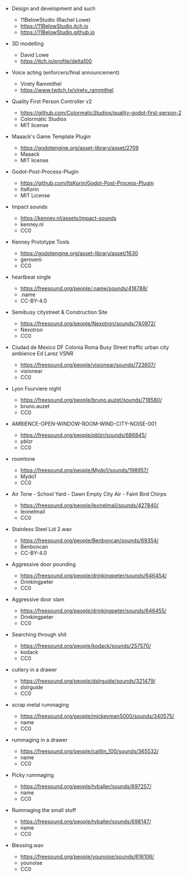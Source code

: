 

* Design and development and such
	* 11BelowStudio (Rachel Lowe)
	* https://11BelowStudio.itch.io
	* https://11BelowStudio.github.io

* 3D modelling
	* David Lowe
	* https://itch.io/profile/delta100
* Voice acting (enforcers/final announcement)
	* Virety Rammithel
	* https://www.twitch.tv/virety_rammithel


* Quality First Person Controller v2
	* https://github.com/ColormaticStudios/quality-godot-first-person-2
	* Colormatic Studios
	* MIT license
* Maaack's Game Template Plugin
	* https://godotengine.org/asset-library/asset/2709
	* Maaack
	* MIT license
* Godot-Post-Process-Plugin
	* https://github.com/ItsKorin/Godot-Post-Process-Plugin
	* ItsKorin
	* MIT License
* Impact sounds
	* https://kenney.nl/assets/impact-sounds
	* kenney.nl
	* CC0
* Kenney Prototype Tools
	* https://godotengine.org/asset-library/asset/1630
	* geroveni
	* CC0
* heartbeat single
	* https://freesound.org/people/.name/sounds/418788/
	* .name
	* CC-BY-4.0
* Semibusy citystreet & Construction Site
	* https://freesound.org/people/Nexotron/sounds/740972/
	* Nexotron
	* CC0
* Ciudad de Mexico DF Colonia Roma Busy Street traffic urban city ambience Ed Larez VSNR
	* https://freesound.org/people/visionear/sounds/723607/
	* visionear
	* CC0
* Lyon Fourviere night
	* https://freesound.org/people/bruno.auzet/sounds/718580/
	* bruno.auzet
	* CC0
* AMBIENCE-OPEN-WINDOW-ROOM-WIND-CITY-NOISE-001
	* https://freesound.org/people/pblzr/sounds/686845/
	* pblzr
	* CC0
* roomtone
	* https://freesound.org/people/Mydo1/sounds/198957/
	* Mydo1
	* CC0
* Air Tone - School Yard - Dawn Empty City Air - Faint Bird Chirps
	* https://freesound.org/people/leonelmail/sounds/427840/
	* leonelmail
	* CC0
* Stainless Steel Lid 2.wav
	* https://freesound.org/people/Benboncan/sounds/69354/
	* Benboncan
	* CC-BY-4.0
* Aggressive door pounding
	* https://freesound.org/people/drinkingpeter/sounds/646454/
	* Drinkingpeter
	* CC0
* Aggressive door slam
	* https://freesound.org/people/drinkingpeter/sounds/646455/
	* Drinkingpeter
	* CC0
* Searching through shit
	* https://freesound.org/people/kodack/sounds/257570/
	* kodack
	* CC0
* cutlery in a drawer
	* https://freesound.org/people/dslrguide/sounds/321479/
	* dslrguide
	* CC0
* scrap metal rummaging
	* https://freesound.org/people/mickeyman5000/sounds/340575/
	* name
	* CC0
* rummaging in a drawer
	* https://freesound.org/people/caitlin_100/sounds/365532/
	* name
	* CC0
* Picky rummaging
	* https://freesound.org/people/tyballer/sounds/697257/
	* name
	* CC0
* Rummaging the small stuff
	* https://freesound.org/people/tyballer/sounds/698147/
	* name
	* CC0
* Blessing.wav
	* https://freesound.org/people/younoise/sounds/616106/
	* younoise
	* CC0
